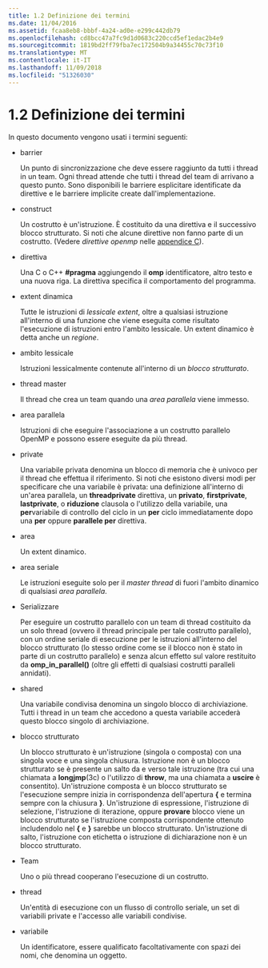 ```yaml
---
title: 1.2 Definizione dei termini
ms.date: 11/04/2016
ms.assetid: fcaa8eb8-bbbf-4a24-ad0e-e299c442db79
ms.openlocfilehash: cd8bcc47a7fc9d1d0683c220ccd5ef1edac2b4e9
ms.sourcegitcommit: 1819bd2ff79fba7ec172504b9a34455c70c73f10
ms.translationtype: MT
ms.contentlocale: it-IT
ms.lasthandoff: 11/09/2018
ms.locfileid: "51326030"
---
```

# <a name="12-definition-of-terms"></a>1.2 Definizione dei termini

In questo documento vengono usati i termini seguenti:

- barrier

   Un punto di sincronizzazione che deve essere raggiunto da tutti i thread in un team.  Ogni thread attende che tutti i thread del team di arrivano a questo punto. Sono disponibili le barriere esplicitare identificate da direttive e le barriere implicite create dall'implementazione.

- construct

   Un costrutto è un'istruzione. È costituito da una direttiva e il successivo blocco strutturato. Si noti che alcune direttive non fanno parte di un costrutto. (Vedere *direttive openmp* nelle [appendice C](../../parallel/openmp/c-openmp-c-and-cpp-grammar.md)).

- direttiva

   Una C o C++ **#pragma** aggiungendo il **omp** identificatore, altro testo e una nuova riga. La direttiva specifica il comportamento del programma.

- extent dinamica

   Tutte le istruzioni di *lessicale extent*, oltre a qualsiasi istruzione all'interno di una funzione che viene eseguita come risultato l'esecuzione di istruzioni entro l'ambito lessicale. Un extent dinamico è detta anche un *regione*.

- ambito lessicale

   Istruzioni lessicalmente contenute all'interno di un *blocco strutturato*.

- thread master

   Il thread che crea un team quando una *area parallela* viene immesso.

- area parallela

   Istruzioni di che eseguire l'associazione a un costrutto parallelo OpenMP e possono essere eseguite da più thread.

- private

   Una variabile privata denomina un blocco di memoria che è univoco per il thread che effettua il riferimento. Si noti che esistono diversi modi per specificare che una variabile è privata: una definizione all'interno di un'area parallela, un **threadprivate** direttiva, un **privato**, **firstprivate**, **lastprivate**, o **riduzione** clausola o l'utilizzo della variabile, una **per**variabile di controllo del ciclo in un **per** ciclo immediatamente dopo una **per** oppure **parallele per** direttiva.

- area

   Un extent dinamico.

- area seriale

   Le istruzioni eseguite solo per il *master thread* di fuori l'ambito dinamico di qualsiasi *area parallela*.

- Serializzare

   Per eseguire un costrutto parallelo con un team di thread costituito da un solo thread (ovvero il thread principale per tale costrutto parallelo), con un ordine seriale di esecuzione per le istruzioni all'interno del blocco strutturato (lo stesso ordine come se il blocco non è stato in parte di un costrutto parallelo) e senza alcun effetto sul valore restituito da **omp_in_parallel()** (oltre gli effetti di qualsiasi costrutti paralleli annidati).

- shared

   Una variabile condivisa denomina un singolo blocco di archiviazione. Tutti i thread in un team che accedono a questa variabile accederà questo blocco singolo di archiviazione.

- blocco strutturato

   Un blocco strutturato è un'istruzione (singola o composta) con una singola voce e una singola chiusura. Istruzione non è un blocco strutturato se è presente un salto da e verso tale istruzione (tra cui una chiamata a **longjmp**(3c) o l'utilizzo di **throw**, ma una chiamata a **uscire** è consentito). Un'istruzione composta è un blocco strutturato se l'esecuzione sempre inizia in corrispondenza dell'apertura **{** e termina sempre con la chiusura **}**. Un'istruzione di espressione, l'istruzione di selezione, l'istruzione di iterazione, oppure **provare** blocco viene un blocco strutturato se l'istruzione composta corrispondente ottenuto includendolo nel **{** e **}**  sarebbe un blocco strutturato. Un'istruzione di salto, l'istruzione con etichetta o istruzione di dichiarazione non è un blocco strutturato.

- Team

   Uno o più thread cooperano l'esecuzione di un costrutto.

- thread

   Un'entità di esecuzione con un flusso di controllo seriale, un set di variabili private e l'accesso alle variabili condivise.

- variabile

   Un identificatore, essere qualificato facoltativamente con spazi dei nomi, che denomina un oggetto.
